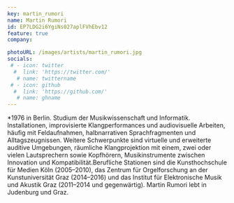```yaml
---
key: martin_rumori
name: Martin Rumori
id: EP7LDG2i6YgiNs027aplFVhEbv12
feature: true
company: 

photoURL: /images/artists/martin_rumori.jpg
socials:
 # - icon: twitter
  #  link: 'https://twitter.com/'
   # name: twittername
 # - icon: github
  #  link: 'https://github.com/'
   # name: ghname
---
```

*1976 in Berlin. Studium der Musikwissenschaft und Informatik. Installationen, improvisierte Klangperformances und audiovisuelle Arbeiten, häufig mit Feldaufnahmen, halbnarrativen Sprachfragmenten und Alltagszeugnissen. Weitere Schwerpunkte sind virtuelle und erweiterte auditive Umgebungen, räumliche Klangprojektion mit einem, zwei oder vielen Lautsprechern sowie Kopfhörern, Musikinstrumente zwischen Innovation und Kompatibilität.Berufliche Stationen sind die Kunsthochschule für Medien Köln (2005–2010), das Zentrum für Orgelforschung an der Kunstuniversität Graz (2014–2016) und das Institut für Elektronische Musik und Akustik Graz (2011–2014 und gegenwärtig). Martin Rumori lebt in Judenburg und Graz.
